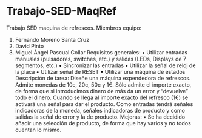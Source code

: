 # Trabajo-SED-MaqRef
Trabajo SED maquina de refrescos.
Miembros equipo:
1. Fernando Moreno Santa Cruz
2. David Pinto
3. Miguel Ángel Pascual Collar
Requisitos generales:
• Utilizar entradas manuales (pulsadores, switches, etc.) y salidas (LEDs, Displays de 7 segmentos,
etc.)
• Sincronizar las entradas
• Utilizar la señal de reloj de la placa
• Utilizar señal de RESET
• Utilizar una máquina de estados
Descripción de tarea:
Diseñe una máquina expendedora de refrescos. Admite monedas de 10c, 20c, 50c y 1€. Sólo admite el
importe exacto, de forma que si introducimos dinero de más da un error y “devuelve” todo el dinero.
Cuando se llega al importe exacto del refresco (1€) se activará una señal para dar el producto. Como
entradas tendrá señales indicadoras de la moneda, señales indicadoras de producto y como salidas la
señal de error y la de producto.
Mejoras:
• Se ha decidido añadir una selección de producto, de forma que hay varios y no todos cuentan lo mismo.
